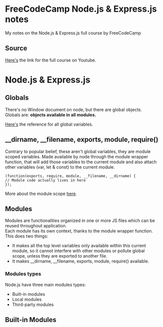# FreeCodeCamp Node.js & Express.js notes
My notes on the Node.js &amp; Express.js full course by FreeCodeCamp

## Source
[Here's](https://youtu.be/Oe421EPjeBE?si=SHJ_NuAaOH9rXVPu) the link for the full course on Youtube.

# Node.js & Express.js
## Globals

There's no Window document on node, but there are global objects. <br>
Globals are: <strong>objects available in all modules.</strong>

[Here's](https://nodejs.org/api/globals.html) the reference for all global variables.

## __dirname, __filename, exports, module, require()

Contrary to popular belief, these aren't global variables, they are module scoped variables. 
Made available by node through the module wrapper function, that will add those variables to the current module and also attach other variables (var, let & const) to the current module. <br>
```
(function(exports, require, module, __filename, __dirname) {
// Module code actually lives in here
});
```
More about the module scope [here](https://nodejs.org/api/modules.html#the-module-scope).

## Modules

Modules are functionalities organized in one or more JS files which can be reused throughout application. <br>
Each module has its own context, thanks to the module wrapper function. This does two things:
- It makes all the top level variables only available within this current module, so it cannot interfere with other modules or pollute global scope, unless they are exported to another file.  
- It makes __dirname, __filename, exports, module, require() available.

### Modules types
Node.js have three main modules types:
- Built-in modules
- Local modules
- Third-party modules

## Built-in Modules
